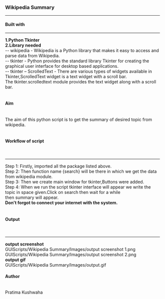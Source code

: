 <h3>Wikipedia Summary</h3>
<hr>
<h4>Built with</h4>
<hr>
<b>1.Python Tkinter</b><br>
<b>2.Library needed</b><br>
--  wikipedia - Wikipedia is a Python library that makes it easy to access and parse data from Wikipedia.<br>
-- tkinter - Python provides the standard library Tkinter for creating the graphical user interface for desktop based applications.<br>
-- tkinter – ScrolledText -  There are various types of widgets available in Tkinter,ScrolledText widget is a text widget with a scroll bar.<br>
                            The tkinter.scrolledtext module provides the text widget along with a scroll bar.<br>
<br>
<h4>Aim</h4><br>
The aim of this python script is to get the summary of desired topic from wikipedia.<br>
<br>
<h4>Workflow of script</h4><br>
<hr>
Step 1: Firstly, imported all the package listed above.<br> 
Step 2: Then function name {search} will be there in which we get the data from wikipedia module.<br>
Step 3: Then we create main window for tkinter,Buttons were added.<br>
Step 4: When we run the script tkinter interface will appear we write the topic in space given.Click on search then wait for a while<br> 
then summary will appear.<br>
<b>Don't forgot to connect your internet with the system.</b><br>
<br>
<h4>Output</h4><br>
<hr>
<b>output screenshot</b><br>
GUIScripts/Wikipedia Summary/Images/output screenshot 1.png<br>
GUIScripts/Wikipedia Summary/Images/output screenshot 2.png<br>
<b>output gif</b><br>
GUIScripts/Wikipedia Summary/Images/output.gif<br>
<h4>Author</h4><br>
Pratima Kushwaha 
